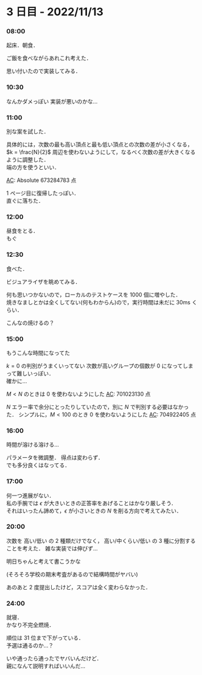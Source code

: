 # 3 日目 - 2022/11/13

### 08:00
起床．朝食．  

ご飯を食べながらあれこれ考えた．  

思い付いたので実装してみる．  

### 10:30
なんかダメっぽい
実装が悪いのかな...

### 11:00
別な案を試した．  

具体的には，次数の最も高い頂点と最も低い頂点との次数の差が小さくなる，$k = \frac{N}{2}$ 周辺を使わないようにして，なるべく次数の差が大きくなるように調整した．  
端の方を使うといい．  

[AC](https://atcoder.jp/contests/ahc016/submissions/36462509): Absolute $673284783$ 点

$1$ ページ目に復帰したっぽい．  
直ぐに落ちた．  

### 12:00
昼食をとる．  
もぐ

### 12:30
食べた．  

ビジュアライザを眺めてみる．  

何も思いつかないので，ローカルのテストケースを 1000 個に増やした．  
焼きなましとかは全くしてない(何もわからん)ので，実行時間は未だに 30ms くらい．  

こんなの焼けるの？

### 15:00
もうこんな時間になってた

$k = 0$ の判別がうまくいってない
次数が高いグループの個数が $0$ になってしまって難しいっぽい．  
確かに...

$M < N$ のときは $0$ を使わないようにした
[AC](https://atcoder.jp/contests/ahc016/submissions/36466712): $701023130$ 点

$N$ エラー率で余分にとったりしていたので，別に $N$ で判別する必要はなかった．
シンプルに，$M < 100$ のとき $0$ を使わないようにした
[AC](https://atcoder.jp/contests/ahc016/submissions/36467402): $704922405$ 点

### 16:00
時間が溶ける溶ける...

パラメータを微調整．
得点は変わらず．  
でも多分良くはなってる．

### 17:00
何一つ進展がない．  
私の手腕では $\epsilon$ が大きいときの正答率をあげることはかなり厳しそう．  
それはいったん諦めて，$\epsilon$ が小さいときの $N$ を削る方向で考えてみたい．  

### 20:00
次数を 高い/低い の 2 種類だけでなく， 高い/中くらい/低い の 3 種に分割することを考えた．
雑な実装では伸びず...  

明日ちゃんと考えて書こうかな

(そろそろ学校の期末考査があるので結構時間がヤバい)  

あのあと $2$ 度提出したけど，スコアは全く変わらなかった．  

### 24:00

就寝．  
かなり不完全燃焼．  

順位は $31$ 位まで下がっている．  
予選は通るのか...？

いや通ったら通ったでヤバいんだけど．  
親になんて説明すればいいんだ...
